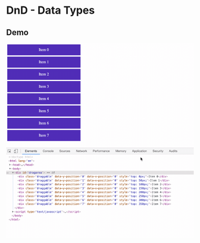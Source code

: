 # DnD - Data Types

## Demo
![Demo](https://github.com/karreiro/poc-drag-and-drop-data-types/raw/master/demo.gif)
